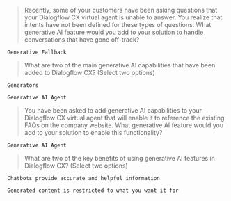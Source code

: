 >Recently, some of your customers have been asking questions that your Dialogflow CX virtual agent is unable to answer. You realize that intents have not been defined for these types of questions. What generative AI feature would you add to your solution to handle conversations that have gone off-track?
```
Generative Fallback
```

>What are two of the main generative AI capabilities that have been added to Dialogflow CX? (Select two options)
```
Generators
```
```
Generative AI Agent
```

>You have been asked to add generative AI capabilities to your Dialogflow CX virtual agent that will enable it to reference the existing FAQs on the company website. What generative AI feature would you add to your solution to enable this functionality?
```
Generative AI Agent
```

>What are two of the key benefits of using generative AI features in Dialogflow CX? (Select two options)
```
Chatbots provide accurate and helpful information
```
```
Generated content is restricted to what you want it for
```